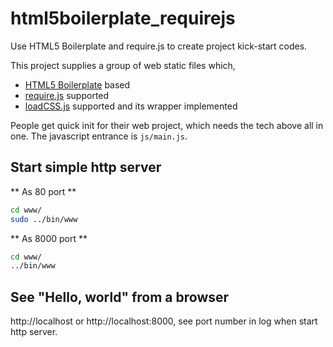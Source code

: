# html5boilerplate_requirejs
Use HTML5 Boilerplate and require.js to create project kick-start codes.

This project supplies a group of web static files which,

* [HTML5 Boilerplate](https://html5boilerplate.com/) based
* [require.js](http://requirejs.org/) supported
* [loadCSS.js](https://github.com/filamentgroup/loadCSS) supported and its wrapper implemented

People get quick init for their web project, which needs the tech above all in one. The javascript entrance is `js/main.js`.

## Start simple http server
** As 80 port **
```bash
cd www/
sudo ../bin/www
```

** As 8000 port **
```bash
cd www/
../bin/www
```

## See "Hello, world" from a browser
http://localhost or http://localhost:8000, see port number in log when start http server.

